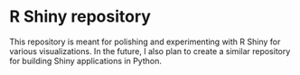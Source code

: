 # R Shiny repository

This repository is meant for polishing and experimenting with R Shiny for various visualizations. In the future, I also plan to create a similar repository for building Shiny applications in Python.